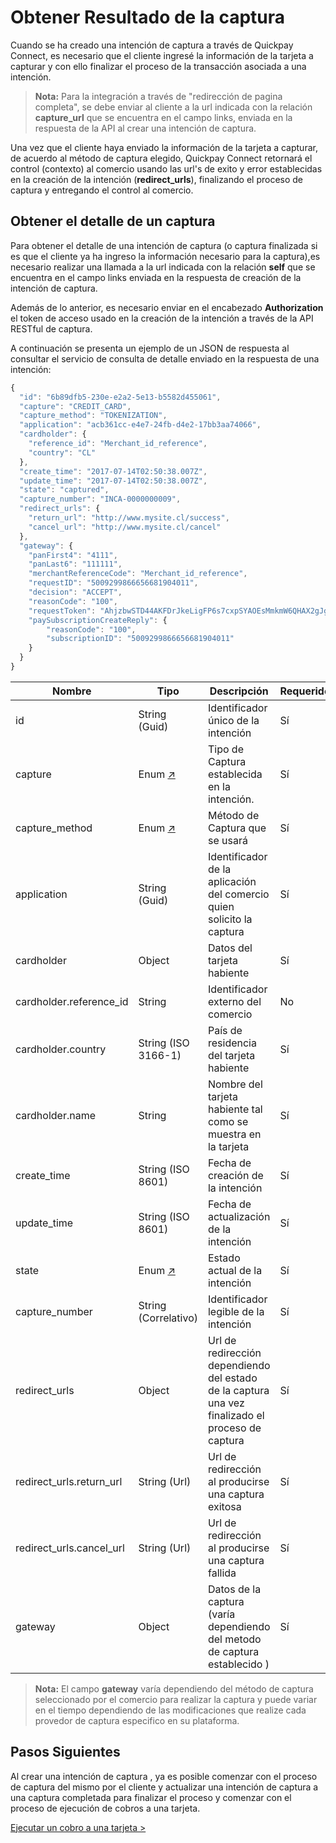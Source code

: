 # Obtener Resultado de la captura
Cuando se ha creado una intención de captura a través de Quickpay Connect, es necesario que el cliente ingresé la información de la tarjeta a capturar y con ello finalizar el proceso de la transacción asociada a una intención. 

>**Nota:**
>Para la integración a través de "redirección de pagina completa", se debe enviar al cliente a la url indicada con la relación **capture_url** que se encuentra en el campo links, enviada en la respuesta de la API al crear una intención de captura.

Una vez que el cliente haya enviado la información de la tarjeta a capturar, de acuerdo al método de captura elegido, Quickpay Connect retornará el control (contexto) al comercio usando las url's de exito y error establecidas en la creación de la intención (**redirect_urls**), finalizando el proceso de captura y entregando el control al comercio.

## Obtener el detalle de un captura
Para obtener el detalle de una intención de captura (o captura finalizada si es que el cliente ya ha ingreso la información necesario para la captura),es necesario realizar una llamada a la url indicada con la relación **self** que se encuentra en el campo links enviada en la respuesta de creación de la intención de captura. 

Además de lo anterior, es necesario enviar en el encabezado **Authorization** el token de acceso usado en la creación de la intención a través de la API RESTful de captura. 

A continuación se presenta un ejemplo de un JSON de respuesta al consultar el servicio de consulta de detalle enviado en la respuesta de una intención:

````javascript
{
  "id": "6b89dfb5-230e-e2a2-5e13-b5582d455061",
  "capture": "CREDIT_CARD",
  "capture_method": "TOKENIZATION",
  "application": "acb361cc-e4e7-24fb-d4e2-17bb3aa74066",
  "cardholder": {
    "reference_id": "Merchant_id_reference",
    "country": "CL"
  },
  "create_time": "2017-07-14T02:50:38.007Z",
  "update_time": "2017-07-14T02:50:38.007Z",
  "state": "captured",
  "capture_number": "INCA-0000000009",
  "redirect_urls": {
    "return_url": "http://www.mysite.cl/success",
    "cancel_url": "http://www.mysite.cl/cancel"
  },
  "gateway": {
    "panFirst4": "4111",
    "panLast6": "111111",
    "merchantReferenceCode": "Merchant_id_reference",
    "requestID": "5009299866656681904011",
    "decision": "ACCEPT",
    "reasonCode": "100",
    "requestToken": "AhjzbwSTD44AKFDrJkeLigFP6s7cxpSYAOEsMmkmW6QHAX2gJgAA8A6E",
    "paySubscriptionCreateReply": {
        "reasonCode": "100",
        "subscriptionID": "5009299866656681904011"
    }
  }
}
````

| Nombre        | Tipo            | Descripción  | Requerido |
| ------------- | --------------- | ------------ | --------- |
| id            | String (Guid)   | Identificador único de la intención              | Sí |
| capture       | Enum [:arrow_upper_right:](enumeration-capture.md)           | Tipo de Captura establecida en la intención.             | Sí |
| capture_method| Enum [:arrow_upper_right:](enumeration-capture-method.md)            | Método de Captura que se usará   | Sí |
| application   | String (Guid)   | Identificador de la aplicación del comercio quien solicito la captura              | Sí |
| cardholder | Object        | Datos del tarjeta habiente | Sí |
| cardholder.reference_id | String        | Identificador externo del comercio | No |
| cardholder.country | String (ISO 3166-1)        | País de residencia del tarjeta habiente | Sí |
| cardholder.name | String      | Nombre del tarjeta habiente tal como se muestra en la tarjeta | Sí |
| create_time | String (ISO 8601) | Fecha de creación de la intención | Sí |
| update_time | String (ISO 8601) | Fecha de actualización de la intención | Sí |
| state | Enum [:arrow_upper_right:](enumeration-state.md) | Estado actual de la intención | Sí |
| capture_number | String (Correlativo) | Identificador legible de la intención | Sí |
| redirect_urls | Object      | Url de redirección dependiendo del estado de la captura una vez finalizado el proceso de captura | Sí |
| redirect_urls.return_url | String (Url)      | Url de redirección al producirse una captura exitosa | Sí |
| redirect_urls.cancel_url | String (Url)      | Url de redirección al producirse una captura fallida | Sí |
| gateway | Object      | Datos de la captura (varía dependiendo del metodo de captura establecido ) | Sí |

>**Nota:**
>El campo **gateway** varía dependiendo del método de captura seleccionado por el comercio para realizar la captura y puede variar en el tiempo dependiendo de las modificaciones que realize cada provedor de captura especifico en su plataforma.

## Pasos Siguientes
Al crear una intención de captura , ya es posible comenzar con el proceso de captura del mismo por el cliente y actualizar una intención de captura a una captura completada para finalizar el proceso y comenzar con el proceso de ejecución de cobros a una tarjeta.

[Ejecutar un cobro a una tarjeta >](create-charge.md)